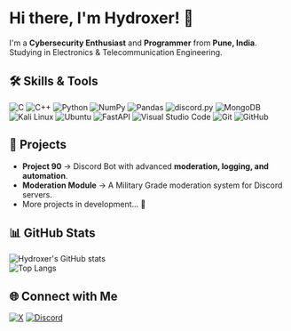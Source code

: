 # Hi there, I'm Hydroxer! 👋

I'm a **Cybersecurity Enthusiast** and **Programmer** from **Pune, India**.  
Studying in Electronics & Telecommunication Engineering. 

## 🛠️ Skills & Tools  

![C](https://img.shields.io/badge/C-00599C?style=for-the-badge&logo=c&logoColor=white)
![C++](https://img.shields.io/badge/C++-00599C?style=for-the-badge&logo=cplusplus&logoColor=white)
![Python](https://img.shields.io/badge/Python-3776AB?style=for-the-badge&logo=python&logoColor=white)
![NumPy](https://img.shields.io/badge/NumPy-013243?style=for-the-badge&logo=numpy&logoColor=white)
![Pandas](https://img.shields.io/badge/Pandas-150458?style=for-the-badge&logo=pandas&logoColor=white)
![discord.py](https://img.shields.io/badge/discord.py-5865F2?style=for-the-badge&logo=discord&logoColor=white)
![MongoDB](https://img.shields.io/badge/MongoDB-47A248?style=for-the-badge&logo=mongodb&logoColor=white)
![Kali Linux](https://img.shields.io/badge/Kali_Linux-557C94?style=for-the-badge&logo=kalilinux&logoColor=white)
![Ubuntu](https://img.shields.io/badge/Ubuntu-E95420?style=for-the-badge&logo=ubuntu&logoColor=white)
![FastAPI](https://img.shields.io/badge/FastAPI-009688?style=for-the-badge&logo=fastapi&logoColor=white)
![Visual Studio Code](https://img.shields.io/badge/VS_Code-0078D4?style=for-the-badge&logo=visualstudiocode&logoColor=white)
![Git](https://img.shields.io/badge/Git-F05032?style=for-the-badge&logo=git&logoColor=white)
![GitHub](https://img.shields.io/badge/GitHub-181717?style=for-the-badge&logo=github&logoColor=white)

## 🚀 Projects  

- **Project 90** → Discord Bot with advanced **moderation, logging, and automation**.  
- **Moderation Module** → A Military Grade moderation system for Discord servers.  
- More projects in development... 👀  

## 📊 GitHub Stats  

![Hydroxer's GitHub stats](https://github-readme-stats.vercel.app/api?username=Hydroxer&show_icons=true&theme=tokyonight)  
![Top Langs](https://github-readme-stats.vercel.app/api/top-langs/?username=Hydroxer&layout=compact&theme=tokyonight)

## 🌐 Connect with Me  

[![X](https://img.shields.io/badge/X-000000?style=for-the-badge&logo=x&logoColor=white)](https://x.com/Hydra068)
[![Discord](https://img.shields.io/badge/Discord-5865F2?style=for-the-badge&logo=discord&logoColor=white)](https://discord.com/users/976359552998064150)
